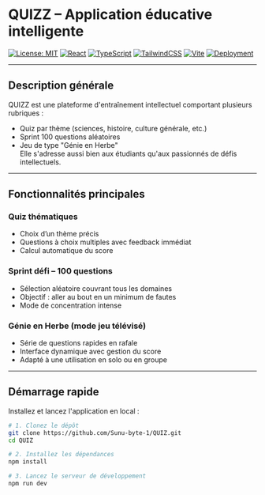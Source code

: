 # QUIZZ – Application éducative intelligente

[![License: MIT](https://img.shields.io/badge/License-MIT-green.svg)](./LICENSE)
[![React](https://img.shields.io/badge/React-18.0-blue.svg)](https://reactjs.org/)
[![TypeScript](https://img.shields.io/badge/TypeScript-4.x-blue.svg)](https://www.typescriptlang.org/)
[![TailwindCSS](https://img.shields.io/badge/TailwindCSS-3.x-38B2AC.svg)](https://tailwindcss.com/)
[![Vite](https://img.shields.io/badge/Vite-4.x-646CFF.svg)](https://vitejs.dev/)
[![Deployment](https://img.shields.io/badge/Deployed-Vercel-black?logo=vercel)](https://quizz.vercel.app)

---

## Description générale

QUIZZ est une plateforme d'entraînement intellectuel comportant plusieurs rubriques :  
- Quiz par thème (sciences, histoire, culture générale, etc.)  
- Sprint 100 questions aléatoires  
- Jeu de type "Génie en Herbe"  
Elle s'adresse aussi bien aux étudiants qu'aux passionnés de défis intellectuels.

---

## Fonctionnalités principales

### Quiz thématiques
- Choix d’un thème précis
- Questions à choix multiples avec feedback immédiat
- Calcul automatique du score

### Sprint défi – 100 questions
- Sélection aléatoire couvrant tous les domaines
- Objectif : aller au bout en un minimum de fautes
- Mode de concentration intense

### Génie en Herbe (mode jeu télévisé)
- Série de questions rapides en rafale
- Interface dynamique avec gestion du score
- Adapté à une utilisation en solo ou en groupe

---

##  Démarrage rapide

Installez et lancez l'application en local :

```bash
# 1. Clonez le dépôt
git clone https://github.com/Sunu-byte-1/QUIZ.git
cd QUIZ

# 2. Installez les dépendances
npm install

# 3. Lancez le serveur de développement
npm run dev
